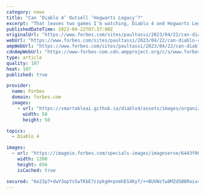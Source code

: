 ```yaml
---
category: news
title: "Can ‘Diablo 4’ Outsell ‘Hogwarts Legacy’?"
excerpt: "That leaves two games I’m watching, Diablo 4 and Hogwarts Legacy, and I am wondering which will outsell the other, as both are multiplatform and not exclusive to any one system. And bigger than other ..."
publishedDateTime: 2023-04-22T07:37:00Z
originalUrl: "https://www.forbes.com/sites/paultassi/2023/04/22/can-diablo-4-outsell-hogwarts-legacy/"
webUrl: "https://www.forbes.com/sites/paultassi/2023/04/22/can-diablo-4-outsell-hogwarts-legacy/"
ampWebUrl: "https://www.forbes.com/sites/paultassi/2023/04/22/can-diablo-4-outsell-hogwarts-legacy/amp/"
cdnAmpWebUrl: "https://www-forbes-com.cdn.ampproject.org/c/s/www.forbes.com/sites/paultassi/2023/04/22/can-diablo-4-outsell-hogwarts-legacy/amp/"
type: article
quality: 107
heat: 107
published: true

provider:
  name: Forbes
  domain: forbes.com
  images:
    - url: "https://smartableai.github.io/diablo4/assets/images/organizations/forbes.com-50x50.jpg"
      width: 50
      height: 50

topics:
  - Diablo 4

images:
  - url: "https://imageio.forbes.com/specials-images/imageserve/6443f006a5ba8061f9a821c3/0x0.jpg?format=jpg&width=1200"
    width: 1200
    height: 656
    isCached: true

secured: "6e23p7+dwY3opYs5wTKbE7zzpkgH+pnmhESXKyf/++BUVWzfw8MZd5B8Roix4LsMe1kBUt79lFA1tXSsMHvJ65ZP1VjeC1ThySOEE7/dVsvAczfjpaT7r/gIHdaLKL/SNdM7a7EHj+YIN0IjRjfk/pGg+5RLw9dFbvXZG8N0LHIGLMQbnJYHE8n0kDn+6frjTnWxpOXURKsmshiaxkWhhbZfMY7neh2ObFq7eeDLJpoHbL4wUqmKaCXNqeeVNrmsr5BCwAyov0x/jA6kaIRQPsBunrOdQhN8K+p112c3l+CZHDCV4fl2MbQwXIc7kpm7Y1TiNhp2dCFKTtN3wqm5NL0ZFfoSUoNFsr1JH/doRgU=;I0Nf3UKgdzFcbe8C3q3mxQ=="
---
```



